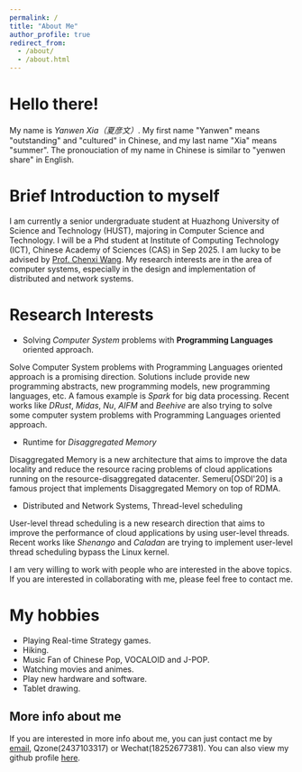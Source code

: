 ```yaml
---
permalink: /
title: "About Me"
author_profile: true
redirect_from: 
  - /about/
  - /about.html
---
```


Hello there! 
======
My name is *Yanwen Xia（夏彦文）*. My first name "Yanwen" means "outstanding" and "cultured" in Chinese, and my last name "Xia" means "summer". The pronouciation of my name in Chinese is similar to "yenwen share" in English.


Brief Introduction to myself
======
I am currently a senior undergraduate student at Huazhong University of Science and Technology (HUST), majoring in Computer Science and Technology. I will be a Phd student at Institute of Computing Technology (ICT), Chinese Academy of Sciences (CAS) in Sep 2025. I am lucky to be advised by [Prof. Chenxi Wang](https://scholar.google.com/citations?hl=zh-CN&user=ESj_-bEAAAAJ). My research interests are in the area of computer systems, especially in the design and implementation of distributed and network systems.

Research Interests
======
- Solving *Computer System* problems with **Programming Languages** oriented approach.

Solve Computer System problems with Programming Languages oriented approach is a promising direction. Solutions include provide new programming abstracts, new programming models, new programming languages, etc. A famous example is *Spark* for big data processing. Recent works like *DRust*, *Midas*, *Nu*, *AIFM* and *Beehive* are also trying to solve some computer system problems with Programming Languages oriented approach.

- Runtime for *Disaggregated Memory*

Disaggregated Memory is a new architecture that aims to improve the data locality and reduce the resource racing problems of cloud applications running on the resource-disaggregated datacenter. Semeru[OSDI'20] is a famous project that implements Disaggregated Memory on top of RDMA.

- Distributed and Network Systems, Thread-level scheduling

User-level thread scheduling is a new research direction that aims to improve the performance of cloud applications by using user-level threads. Recent works like *Shenango* and *Caladan* are trying to implement user-level thread scheduling bypass the Linux kernel.

I am very willing to work with people who are interested in the above topics. If you are interested in collaborating with me, please feel free to contact me.

My hobbies
=====
- Playing Real-time Strategy games.
- Hiking.
- Music Fan of Chinese Pop, VOCALOID and J-POP.
- Watching movies and animes.
- Play new hardware and software.
- Tablet drawing.

<!-- ![Editing a markdown file for a talk](/images/editing-talk.png) -->

More info about me
------
If you are interested in more info about me, you can just contact me by [email](yenwenshare@gmail.com), Qzone(2437103317) or Wechat(18252677381). You can also view my github profile [here](https://github.com/ssk015).
